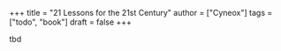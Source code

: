 +++
title = "21 Lessons for the 21st Century"
author = ["Cyneox"]
tags = ["todo", "book"]
draft = false
+++

tbd
